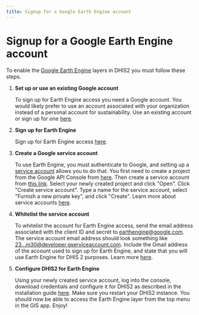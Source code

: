 ```yaml
---
title: Signup for a Google Earth Engine account
---
```

# Signup for a Google Earth Engine account

To enable the [Google Earth Engine](https://earthengine.google.com/) layers in DHIS2 you must follow these steps.

1. **Set up or use an existing Google account**

    To sign up for Earth Engine access you need a Google account. You would likely prefer to use an account associated with your organization instead of a personal account for sustainability. Use an existing account or sign up for one [here](https://accounts.google.com/SignUp).

2. **Sign up for Earth Engine**

    Sign up for Earth Engine access [here](http://earthengine.google.com/signup).

3. **Create a Google service account**

    To use Earth Engine, you must authenticate to Google, and setting up a [service account](https://developers.google.com/earth-engine/service_account) allows you to do that. You first need to create a project from the Google API Console from [here](https://console.developers.google.com/iam-admin/projects). Then create a service account from [this link](https://console.developers.google.com/permissions/serviceaccounts). Select your newly created project and click "Open". Click "Create service account". Type a name for the service account, select "Furnish a new private key", and click "Create". Learn more about service accounts [here](https://developers.google.com/identity/protocols/oauth2/service-account#creatinganaccount).

4. **Whitelist the service account**

    To whitelist the account for Earth Engine access, send the email address associated with the client ID and secret to earthengine@google.com. The service account email address should look something like 23...m30@developer.gserviceaccount.com. Include the Gmail address of the account used to sign up for Earth Engine, and state that you will use Earth Engine for DHIS 2 purposes. Learn more [here](https://developers.google.com/earth-engine/service_account).

5. **Configure DHIS2 for Earth Engine**

    Using your newly created service account, log into the console, download credentials and configure it for DHIS2 as described in the installation guide [here](#install_google_service_account_configuration). Make sure you restart your DHIS2 instance. You should now be able to access the Earth Engine layer from the top menu in the GIS app. Enjoy!
